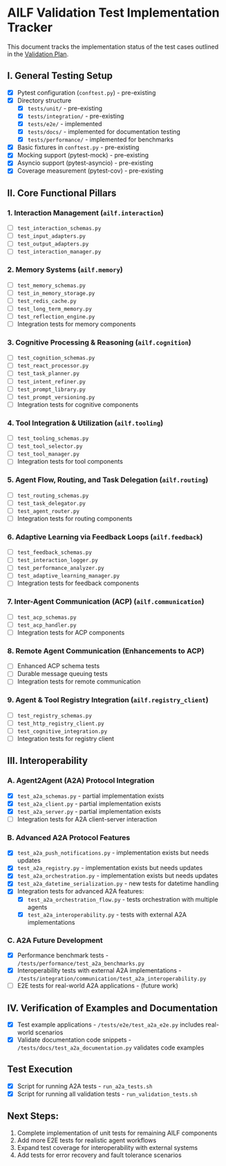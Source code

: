 # AILF Validation Test Implementation Tracker

This document tracks the implementation status of the test cases outlined in the [Validation Plan](../docs/validation.md).

## I. General Testing Setup

- [x] Pytest configuration (`conftest.py`) - pre-existing
- [x] Directory structure
  - [x] `tests/unit/` - pre-existing
  - [x] `tests/integration/` - pre-existing
  - [x] `tests/e2e/` - implemented
  - [x] `tests/docs/` - implemented for documentation testing
  - [x] `tests/performance/` - implemented for benchmarks
- [x] Basic fixtures in `conftest.py` - pre-existing
- [x] Mocking support (pytest-mock) - pre-existing
- [x] Asyncio support (pytest-asyncio) - pre-existing
- [x] Coverage measurement (pytest-cov) - pre-existing

## II. Core Functional Pillars

### 1. Interaction Management (`ailf.interaction`)
- [ ] `test_interaction_schemas.py`
- [ ] `test_input_adapters.py`
- [ ] `test_output_adapters.py`
- [ ] `test_interaction_manager.py`

### 2. Memory Systems (`ailf.memory`)
- [ ] `test_memory_schemas.py`
- [ ] `test_in_memory_storage.py`
- [ ] `test_redis_cache.py`
- [ ] `test_long_term_memory.py`
- [ ] `test_reflection_engine.py`
- [ ] Integration tests for memory components

### 3. Cognitive Processing & Reasoning (`ailf.cognition`)
- [ ] `test_cognition_schemas.py`
- [ ] `test_react_processor.py`
- [ ] `test_task_planner.py`
- [ ] `test_intent_refiner.py`
- [ ] `test_prompt_library.py`
- [ ] `test_prompt_versioning.py`
- [ ] Integration tests for cognitive components

### 4. Tool Integration & Utilization (`ailf.tooling`)
- [ ] `test_tooling_schemas.py`
- [ ] `test_tool_selector.py`
- [ ] `test_tool_manager.py`
- [ ] Integration tests for tool components

### 5. Agent Flow, Routing, and Task Delegation (`ailf.routing`)
- [ ] `test_routing_schemas.py`
- [ ] `test_task_delegator.py`
- [ ] `test_agent_router.py`
- [ ] Integration tests for routing components

### 6. Adaptive Learning via Feedback Loops (`ailf.feedback`)
- [ ] `test_feedback_schemas.py`
- [ ] `test_interaction_logger.py`
- [ ] `test_performance_analyzer.py`
- [ ] `test_adaptive_learning_manager.py`
- [ ] Integration tests for feedback components

### 7. Inter-Agent Communication (ACP) (`ailf.communication`)
- [ ] `test_acp_schemas.py`
- [ ] `test_acp_handler.py`
- [ ] Integration tests for ACP components

### 8. Remote Agent Communication (Enhancements to ACP)
- [ ] Enhanced ACP schema tests
- [ ] Durable message queuing tests
- [ ] Integration tests for remote communication

### 9. Agent & Tool Registry Integration (`ailf.registry_client`)
- [ ] `test_registry_schemas.py`
- [ ] `test_http_registry_client.py`
- [ ] `test_cognitive_integration.py`
- [ ] Integration tests for registry client

## III. Interoperability

### A. Agent2Agent (A2A) Protocol Integration
- [x] `test_a2a_schemas.py` - partial implementation exists
- [x] `test_a2a_client.py` - partial implementation exists
- [x] `test_a2a_server.py` - partial implementation exists
- [ ] Integration tests for A2A client-server interaction

### B. Advanced A2A Protocol Features
- [x] `test_a2a_push_notifications.py` - implementation exists but needs updates
- [x] `test_a2a_registry.py` - implementation exists but needs updates
- [x] `test_a2a_orchestration.py` - implementation exists but needs updates
- [x] `test_a2a_datetime_serialization.py` - new tests for datetime handling
- [x] Integration tests for advanced A2A features:
  - [x] `test_a2a_orchestration_flow.py` - tests orchestration with multiple agents
  - [x] `test_a2a_interoperability.py` - tests with external A2A implementations

### C. A2A Future Development
- [x] Performance benchmark tests - `/tests/performance/test_a2a_benchmarks.py`
- [x] Interoperability tests with external A2A implementations - `/tests/integration/communication/test_a2a_interoperability.py`
- [ ] E2E tests for real-world A2A applications - (future work)

## IV. Verification of Examples and Documentation
- [x] Test example applications - `/tests/e2e/test_a2a_e2e.py` includes real-world scenarios
- [x] Validate documentation code snippets - `/tests/docs/test_a2a_documentation.py` validates code examples

## Test Execution

- [x] Script for running A2A tests - `run_a2a_tests.sh`
- [x] Script for running all validation tests - `run_validation_tests.sh`

## Next Steps:

1. Complete implementation of unit tests for remaining AILF components
2. Add more E2E tests for realistic agent workflows
3. Expand test coverage for interoperability with external systems
4. Add tests for error recovery and fault tolerance scenarios
